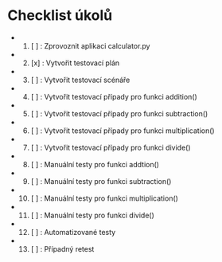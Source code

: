 # Checklist úkolů

- 1. [ ] : Zprovoznit aplikaci calculator.py
- 2. [x] : Vytvořit testovací plán
- 3. [ ] : Vytvořit testovací scénáře
- 4. [ ] : Vytvořit testovací případy pro funkci addition()
- 5. [ ] : Vytvořit testovací případy pro funkci subtraction()
- 6. [ ] : Vytvořit testovací případy pro funkci multiplication()
- 7. [ ] : Vytvořit testovací případy pro funkci divide()
- 8. [ ] : Manuální testy pro funkci addtion()
- 9. [ ] : Manuální testy pro funkci subtraction()
- 10. [ ] : Manuální testy pro funkci multiplication()
- 11. [ ] : Manuální testy pro funkci divide()
- 12. [ ] : Automatizované testy
- 13. [ ] : Případný retest